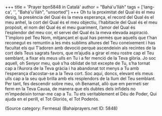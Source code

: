 +++
title = 'Prayer bpn5848 in Català'
author = "Bahá'u'lláh"
tags = ['lang-ca', '', "Bahá'u'lláh", "unsorted"]
+++
Oh tu la proximitat del Qual és el meu desig, la presència del Qual és la meva esperança, el record del Qual és el meu anhel, la cort del Qual és el meu objectiu, l’habitacle del Qual és el meu propòsit, el nom del Qual és el meu guariment, l’amor del Qual és l’esplendor del meu cor, el servei del Qual és la meva elevada aspiració. T’imploro pel Teu Nom, mitjançant el qual has permès que aquells que t’han reconegut es remuntin a les més sublims altures del Teu coneixement i has facultat els qui T’adoren amb devoció perquè ascendeixin als recintes de la cort dels Teus sagrats favors, que m’ajudis a girar el meu rostre cap el Teu semblant, a fixar els meus ulls en Tu i a fer menció de la Teva glòria.
Jo soc aquell, oh Senyor meu, què s’ha oblidat de tot excepte de Tu, s’ha tornat cap a l’Aurora de la Teva gràcia i ha abandonat tot menys a Tu amb l’esperança d’acostar-se a la Teva cort. Soc aquí, doncs, elevant els meus ulls cap a la seu què brilla amb els resplendors de la llum del Teu semblant. Per tant, fes descendir sobre meu, oh Benamat, allò que em permeti ser ferm en la Teva Causa, de manera que els dubtes dels infidels no m’impedeixin tornar-me cap a Tu.
Tu ets veritablement el Déu de Poder, Qui ajuda en el perill, el Tot Gloriós, el Tot Poderós.

(Source category: Fermesa)
(Bahaiprayers.net ID: 5848)
